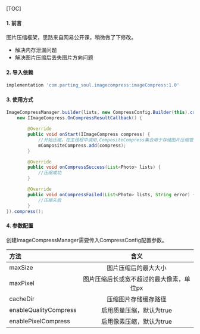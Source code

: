 [TOC]

#### 1. 前言

图片压缩框架，思路来自网易公开课，稍微做了下修改。

- 解决内存泄漏问题
- 解决图片压缩后丢失图片方向问题

#### 2. 导入依赖

```groovy
implementation 'com.parting_soul.imagecompress:imageCompress:1.0'
```

#### 3. 使用方式

```java
ImageCompressManager.builder(lists, new CompressConfig.Builder(this).create(),
    new IImageCompress.OnCompressResultCallback() {

        @Override
        public void onStart(IImageCompress compress) {
            //开始压缩，在主线程中调用,CompositeCompress集合用于存储图片压缩管理器，用于在退出时销毁
            mCompositeCompress.add(compress);
        }

        @Override
        public void onCompressSuccess(List<Photo> lists) {
            //压缩成功
        }

        @Override
        public void onCompressFailed(List<Photo> lists, String error) {
            //压缩失败
        }
}).compress();
```

#### 4. 参数配置

创建ImageCompressManager需要传入CompressConfig配置参数。

| 方法                  |                   含义                   |
| :-------------------- | :--------------------------------------: |
| maxSize               |           图片压缩后的最大大小           |
| maxPixel              | 图片压缩后长或宽不超过的最大像素，单位px |
| cacheDir              |           压缩图片存储缓存路径           |
| enableQualityCompress |         启用质量压缩，默认为true         |
| enablePixelCompress   |         启用像素压缩，默认为true         |

